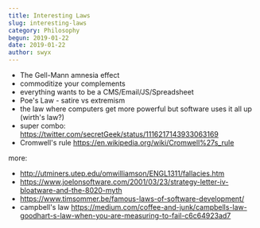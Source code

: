 ```yaml
---
title: Interesting Laws
slug: interesting-laws
category: Philosophy
begun: 2019-01-22
date: 2019-01-22
author: swyx
---
```


- The Gell-Mann amnesia effect
- commoditize your complements
- everything wants to be a CMS/Email/JS/Spreadsheet
- Poe's Law - satire vs extremism
- the law where computers get more powerful but software uses it all up (wirth's law?)
- super combo: https://twitter.com/secretGeek/status/1116217143933063169
- Cromwell's rule https://en.wikipedia.org/wiki/Cromwell%27s_rule

more:

- http://utminers.utep.edu/omwilliamson/ENGL1311/fallacies.htm
- https://www.joelonsoftware.com/2001/03/23/strategy-letter-iv-bloatware-and-the-8020-myth
- https://www.timsommer.be/famous-laws-of-software-development/
- campbell's law https://medium.com/coffee-and-junk/campbells-law-goodhart-s-law-when-you-are-measuring-to-fail-c6c64923ad7
